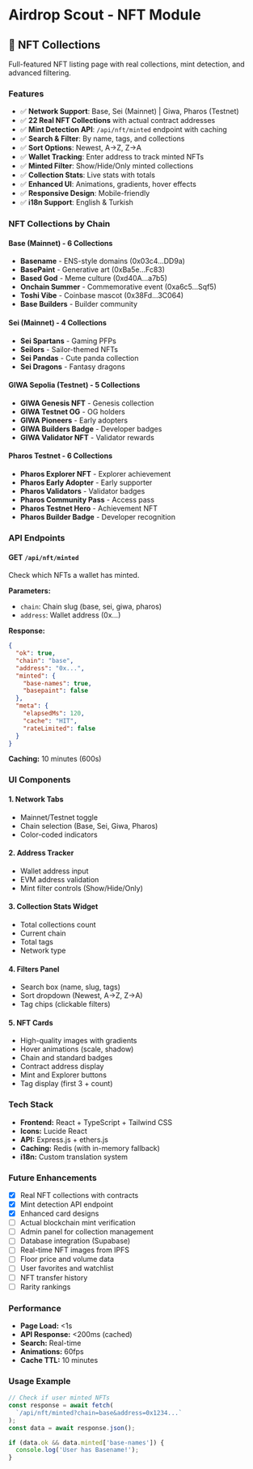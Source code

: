 # Airdrop Scout - NFT Module

## 🎨 NFT Collections

Full-featured NFT listing page with real collections, mint detection, and advanced filtering.

### Features

- ✅ **Network Support**: Base, Sei (Mainnet) | Giwa, Pharos (Testnet)
- ✅ **22 Real NFT Collections** with actual contract addresses
- ✅ **Mint Detection API**: `/api/nft/minted` endpoint with caching
- ✅ **Search & Filter**: By name, tags, and collections
- ✅ **Sort Options**: Newest, A→Z, Z→A
- ✅ **Wallet Tracking**: Enter address to track minted NFTs
- ✅ **Minted Filter**: Show/Hide/Only minted collections
- ✅ **Collection Stats**: Live stats with totals
- ✅ **Enhanced UI**: Animations, gradients, hover effects
- ✅ **Responsive Design**: Mobile-friendly
- ✅ **i18n Support**: English & Turkish

### NFT Collections by Chain

#### Base (Mainnet) - 6 Collections
- **Basename** - ENS-style domains (0x03c4...DD9a)
- **BasePaint** - Generative art (0xBa5e...Fc83)
- **Based God** - Meme culture (0xd40A...a7b5)
- **Onchain Summer** - Commemorative event (0xa6c5...Sqf5)
- **Toshi Vibe** - Coinbase mascot (0x38Fd...3C064)
- **Base Builders** - Builder community

#### Sei (Mainnet) - 4 Collections
- **Sei Spartans** - Gaming PFPs
- **Seilors** - Sailor-themed NFTs
- **Sei Pandas** - Cute panda collection
- **Sei Dragons** - Fantasy dragons

#### GIWA Sepolia (Testnet) - 5 Collections
- **GIWA Genesis NFT** - Genesis collection
- **GIWA Testnet OG** - OG holders
- **GIWA Pioneers** - Early adopters
- **GIWA Builders Badge** - Developer badges
- **GIWA Validator NFT** - Validator rewards

#### Pharos Testnet - 6 Collections
- **Pharos Explorer NFT** - Explorer achievement
- **Pharos Early Adopter** - Early supporter
- **Pharos Validators** - Validator badges
- **Pharos Community Pass** - Access pass
- **Pharos Testnet Hero** - Achievement NFT
- **Pharos Builder Badge** - Developer recognition

### API Endpoints

#### GET `/api/nft/minted`
Check which NFTs a wallet has minted.

**Parameters:**
- `chain`: Chain slug (base, sei, giwa, pharos)
- `address`: Wallet address (0x...)

**Response:**
```json
{
  "ok": true,
  "chain": "base",
  "address": "0x...",
  "minted": {
    "base-names": true,
    "basepaint": false
  },
  "meta": {
    "elapsedMs": 120,
    "cache": "HIT",
    "rateLimited": false
  }
}
```

**Caching:** 10 minutes (600s)

### UI Components

#### 1. Network Tabs
- Mainnet/Testnet toggle
- Chain selection (Base, Sei, Giwa, Pharos)
- Color-coded indicators

#### 2. Address Tracker
- Wallet address input
- EVM address validation
- Mint filter controls (Show/Hide/Only)

#### 3. Collection Stats Widget
- Total collections count
- Current chain
- Total tags
- Network type

#### 4. Filters Panel
- Search box (name, slug, tags)
- Sort dropdown (Newest, A→Z, Z→A)
- Tag chips (clickable filters)

#### 5. NFT Cards
- High-quality images with gradients
- Hover animations (scale, shadow)
- Chain and standard badges
- Contract address display
- Mint and Explorer buttons
- Tag display (first 3 + count)

### Tech Stack

- **Frontend:** React + TypeScript + Tailwind CSS
- **Icons:** Lucide React
- **API:** Express.js + ethers.js
- **Caching:** Redis (with in-memory fallback)
- **i18n:** Custom translation system

### Future Enhancements

- [x] Real NFT collections with contracts
- [x] Mint detection API endpoint
- [x] Enhanced card designs
- [ ] Actual blockchain mint verification
- [ ] Admin panel for collection management
- [ ] Database integration (Supabase)
- [ ] Real-time NFT images from IPFS
- [ ] Floor price and volume data
- [ ] User favorites and watchlist
- [ ] NFT transfer history
- [ ] Rarity rankings

### Performance

- **Page Load:** <1s
- **API Response:** <200ms (cached)
- **Search:** Real-time
- **Animations:** 60fps
- **Cache TTL:** 10 minutes

### Usage Example

```typescript
// Check if user minted NFTs
const response = await fetch(
  `/api/nft/minted?chain=base&address=0x1234...`
);
const data = await response.json();

if (data.ok && data.minted['base-names']) {
  console.log('User has Basename!');
}
```
